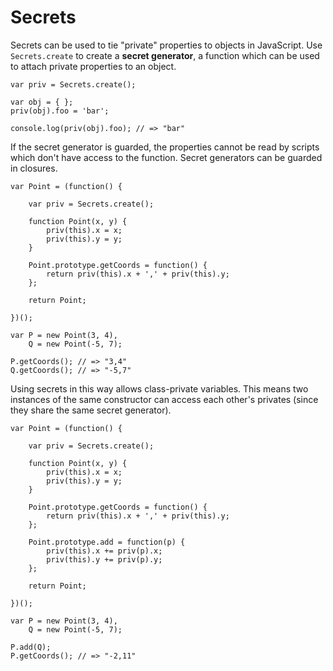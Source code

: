 Secrets
=======

Secrets can be used to tie "private" properties to objects in JavaScript.  Use `Secrets.create` to create a **secret generator**, a function which can be used to attach private properties to an object.

    var priv = Secrets.create();
    
    var obj = { };
    priv(obj).foo = 'bar';
    
    console.log(priv(obj).foo); // => "bar"

If the secret generator is guarded, the properties cannot be read by scripts which don't have access to the function.  Secret generators can be guarded in closures.

    var Point = (function() {
    
        var priv = Secrets.create();

        function Point(x, y) {
            priv(this).x = x;
            priv(this).y = y;
        }

        Point.prototype.getCoords = function() {
            return priv(this).x + ',' + priv(this).y;
        };

        return Point;
    
    })();

    var P = new Point(3, 4),
        Q = new Point(-5, 7);

    P.getCoords(); // => "3,4"
    Q.getCoords(); // => "-5,7"

Using secrets in this way allows class-private variables.  This means two instances of the same constructor can access each other's privates (since they share the same secret generator).

    var Point = (function() {
    
        var priv = Secrets.create();

        function Point(x, y) {
            priv(this).x = x;
            priv(this).y = y;
        }

        Point.prototype.getCoords = function() {
            return priv(this).x + ',' + priv(this).y;
        };

        Point.prototype.add = function(p) {
            priv(this).x += priv(p).x;
            priv(this).y += priv(p).y;
        };

        return Point;
    
    })();

    var P = new Point(3, 4),
        Q = new Point(-5, 7);

    P.add(Q);
    P.getCoords(); // => "-2,11"
